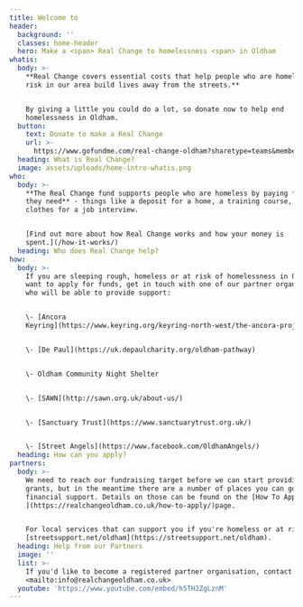 ```yaml
---
title: Welcome to
header:
  background: ''
  classes: home-header
  hero: Make a <span> Real Change to homelessness <span> in Oldham
whatis:
  body: >-
    **Real Change covers essential costs that help people who are homeless or at
    risk in our area build lives away from the streets.**


    By giving a little you could do a lot, so donate now to help end
    homelessness in Oldham.
  button:
    text: Donate to make a Real Change
    url: >-
      https://www.gofundme.com/real-change-oldham?sharetype=teams&member=2251952&rcid=r01-155914057966-ac6e2204b53445d6&pc=ot_co_campmgmt_w
  heading: What is Real Change?
  image: assets/uploads/home-intro-whatis.png
who:
  body: >-
    **The Real Change fund supports people who are homeless by paying for items
    they need** - things like a deposit for a home, a training course, or
    clothes for a job interview.


    [Find out more about how Real Change works and how your money is
    spent.](/how-it-works/)
  heading: Who does Real Change help?
how:
  body: >-
    If you are sleeping rough, homeless or at risk of homelessness in Oldham and
    want to apply for funds, get in touch with one of our partner organisations
    who will be able to provide support:


    \- [Ancora
    Keyring](https://www.keyring.org/keyring-north-west/the-ancora-project)


    \- [De Paul](https://uk.depaulcharity.org/oldham-pathway)


    \- Oldham Community Night Shelter


    \- [SAWN](http://sawn.org.uk/about-us/)


    \- [Sanctuary Trust](https://www.sanctuarytrust.org.uk/)


    \- [Street Angels](https://www.facebook.com/OldhamAngels/)
  heading: How can you apply?
partners:
  body: >-
    We need to reach our fundraising target before we can start providing
    grants, but in the meantime there are a number of places you can go to get
    financial support. Details on those can be found on the [How To Apply
    ](https://realchangeoldham.co.uk/how-to-apply/)page.


    For local services that can support you if you're homeless or at risk, go to
    [streetsupport.net/oldham](https://streetsupport.net/oldham).
  heading: Help from our Partners
  image: ''
  list: >-
    If you'd like to become a registered partner organisation, contact
    <mailto:info@realchangeoldham.co.uk>
  youtube: 'https://www.youtube.com/embed/h5THJZgLznM'
---
```


